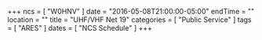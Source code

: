 +++
ncs = [ "W0HNV" ]
date = "2016-05-08T21:00:00-05:00"
endTime = ""
location = ""
title = "UHF/VHF Net 19"
categories = [ "Public Service" ]
tags = [ "ARES" ]
dates = [ "NCS Schedule" ]
+++
